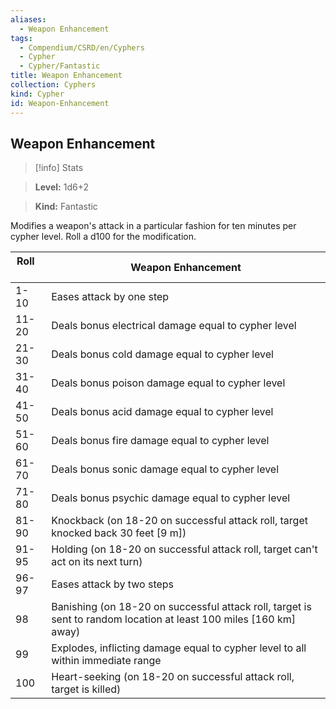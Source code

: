 ```yaml
---
aliases:
  - Weapon Enhancement
tags:
  - Compendium/CSRD/en/Cyphers
  - Cypher
  - Cypher/Fantastic
title: Weapon Enhancement
collection: Cyphers
kind: Cypher
id: Weapon-Enhancement
---
```

## Weapon Enhancement    
>[!info] Stats    
> **Level:** 1d6+2    
> **Kind:** Fantastic  
    
Modifies a weapon's attack in a particular fashion for ten minutes per cypher level. Roll a d100 for the modification.    
  
| Roll &nbsp; &nbsp; &nbsp; | Weapon Enhancement                                                                                                 |
| ------------------------- | ------------------------------------------------------------------------------------------------------------------ |
| 1-10                      | Eases attack by one step                                                                                           |
| 11-20                     | Deals bonus electrical damage equal to cypher level                                                                |
| 21-30                     | Deals bonus cold damage equal to cypher level                                                                      |
| 31-40                     | Deals bonus poison damage equal to cypher level                                                                    |
| 41-50                     | Deals bonus acid damage equal to cypher level                                                                      |
| 51-60                     | Deals bonus fire damage equal to cypher level                                                                      |
| 61-70                     | Deals bonus sonic damage equal to cypher level                                                                     |
| 71-80                     | Deals bonus psychic damage equal to cypher level                                                                   |
| 81-90                     | Knockback (on 18-20 on successful attack roll, target knocked back 30 feet [9 m])                                  |
| 91-95                     | Holding (on 18-20 on successful attack roll, target can't act on its next turn)                                    |
| 96-97                     | Eases attack by two steps                                                                                          |
| 98                        | Banishing (on 18-20 on successful attack roll, target is sent to random location at least 100 miles [160 km] away) |
| 99                        | Explodes, inflicting damage equal to cypher level to all within immediate range                                    |
| 100                       | Heart-seeking (on 18-20 on successful attack roll, target is killed)                                               |
